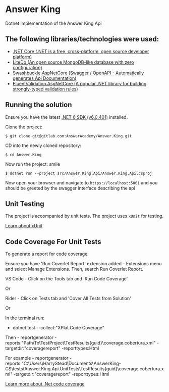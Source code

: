 # Answer King

Dotnet implementation of the Answer King Api

## The following libraries/technologies were used:

- [.NET Core (.NET is a free, cross-platform, open source developer platform)](https://dot.net)
- [LiteDb (An open source MongoDB-like database with zero configuration)](https://www.litedb.org/)
- [Swashbuckle.AspNetCore (Swagger / OpenAPI - Automatically generates Api Documentation)](https://github.com/domaindrivendev/Swashbuckle.AspNetCore)
- [FluentValidation.AspNetCore (A popular .NET library for building strongly-typed validation rules)](https://fluentvalidation.net/)

## Running the solution

Ensure you have the latest [.NET 6 SDK (v6.0.401)](https://www.microsoft.com/net/download/) installed.

Clone the project:

`$ git clone git@gitlab.com:AnswerAcademy/Answer.King.git`

CD into the newly cloned repository:

`$ cd Answer.King`

Now run the project: smile

`$ dotnet run --project src/Answer.King.Api/Answer.King.Api.csproj`

Now open your browser and navigate to `https://localhost:5001` and you should be greeted by the swagger interface describing the api

## Unit Testing

The project is accompanied by unit tests. The project uses `xUnit` for testing.

[Learn about xUnit](https://xunit.github.io/)

## Code Coverage For Unit Tests

To generate a report for code coverage:

Ensure you have 'Run Coverlet Report' extension added - Extensions menu and select Manage Extensions. Then, search Run Coverlet Report.

VS Code - Click on the Tools tab and 'Run Code Coverage'

Or

Rider - Click on Tests tab and 'Cover All Tests from Solution'

Or

In the terminal run:

- dotnet test --collect:"XPlat Code Coverage"

Then - reportgenerator -reports:"Path\To\TestProject\TestResults\{guid}\coverage.cobertura.xml" -targetdir:"coveragereport" -reporttypes:Html

For example - reportgenerator -reports:"C:\Users\HarryStead\Documents\AnswerKing-CS\tests\Answer.King.Api.UnitTests\TestResults\{guid}\coverage.cobertura.xml" -targetdir:"coveragereport" -reporttypes:Html

[Learn more about .Net code coverage](https://learn.microsoft.com/en-us/dotnet/core/testing/unit-testing-code-coverage?tabs=windows)
